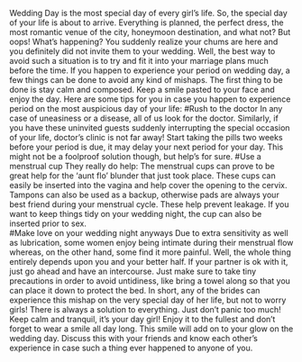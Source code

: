 Wedding Day is the most special day of every girl’s life. So, the special day of your life is about to arrive. Everything is planned, the perfect dress, the most romantic venue of the city, honeymoon destination, and what not? But oops! What’s happening? You suddenly realize your chums are here and you definitely did not invite them to your wedding. Well, the best way to avoid such a situation is to try and fit it into your marriage plans much before the time. If you happen to experience your period on wedding day, a few things can be done to avoid any kind of mishaps.
The first thing to be done is stay calm and composed. Keep a smile pasted to your face and enjoy the day. Here are some tips for you in case you happen to experience period on the most auspicious day of your life:
#Rush to the doctor
In any case of uneasiness or a disease, all of us look for the doctor. Similarly, if you have these uninvited guests suddenly interrupting the special occasion of your life, doctor’s clinic is not far away! Start taking the pills two weeks before your period is due, it may delay your next period for your day. This might not be a foolproof solution though, but help’s for sure.
#Use a menstrual cup
They really do help: The menstrual cups can prove to be great help for the ‘aunt flo’ blunder that just took place. These cups can easily be inserted into the vagina and help cover the opening to the cervix. Tampons can also be used as a backup, otherwise pads are always your best friend during your menstrual cycle. These help prevent leakage. If you want to keep things tidy on your wedding night, the cup can also be inserted prior to sex.  
#Make love on your wedding night anyways
Due to extra sensitivity as well as lubrication, some women enjoy being intimate during their menstrual flow whereas, on the other hand, some find it more painful. Well, the whole thing entirely depends upon you and your better half. If your partner is ok with it, just go ahead and have an intercourse. Just make sure to take tiny precautions in order to avoid untidiness, like bring a towel along so that you can place it down to protect the bed. 
In short, any of the brides can experience this mishap on the very special day of her life, but not to worry girls! There is always a solution to everything. Just don’t panic too much! Keep calm and tranquil, it’s your day girl! Enjoy it to the fullest and don’t forget to wear a smile all day long. This smile will add on to your glow on the wedding day. Discuss this with your friends and know each other’s experience in case such a thing ever happened to anyone of you. 


